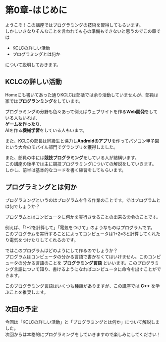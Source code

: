 # 第0章-はじめに

ようこそ！この講座ではプログラミングの技術を習得してもらいます。  
しかしいきなりそんなことを言われても心の準備もできないと思うのでこの章では

- KCLCの詳しい活動
- プログラミングとは何か

について説明しておきます。

## KCLCの詳しい活動

Homeにも書いてあった通りKCLCは部活では余り活動していませんが、部員は家では**プログランミング**をしています。

プログラミングの分野も色々あって例えばウェブサイトを作る**Web開発**をしている人もいれば、  
**ゲームを作ったり**、  
AIを作る**機械学習**をしている人もいます。

また、KCLCの部長は同級生と協力し**Androidのアプリ**を作ってパソコン甲子園という大会のモバイル部門でグランプリを獲得しました。

また、部員の中には**競技プログラミング**をしている人が結構います。  
この講座の後半では主に競技プログラミングについての解説をしていきます。  
しかし、前半は基本的なコードを書く練習をしてもらいます。

## プログラミングとは何か

プログラミングというのはプログラムを作る作業のことです。ではプログラムとは何でしょうか？

プログラムとはコンピュータに何かを実行させることの出来る命令のことです。

例えば、「1+2を計算して」「電気をつけて」のようなものはプログラムです。  
このプログラムを実行することによってコンピュータは1+2=3と計算してくれたり電気をつけたりしてくれるのです。

ではこのプログラムはどのようにして作るのでしょうか？  
プログラムはコンピュータの分かる言語で書かなくてはいけません。このコンピュータの分かる言語のことを **プログラミング言語** といいます。このプログラミング言語について知り、書けるようになればコンピュータに命令を出すことができます。

このプログラミング言語はいくつも種類がありますが、この講座では **C++** を学ぶことを推奨します。

## 次回の予定

今回は「KCLCの詳しい活動」と「プログラミングとは何か」について解説しました。  
次回からは本格的にプログラミングをしていきますので楽しみにしてください！
